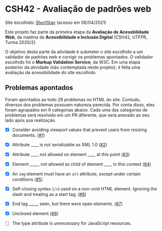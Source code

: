 # CSH42 - Avaliação de padrões web

Site escolhido: [ShortStay](https://shortstaycuritiba.com.br/) (acesso em 08/04/2021)

Este projeto faz parte da primeira etapa da **Avaliação de Acessbilidade Web**, da matéria de **Acessibilidade e Inclusão Digital** (CSH42, UTFPR, Turma 2020/2).

O objetivo desta parte da atividade é submeter o site escolhido a um validador de padrões web e corrigir os problemas apontados. O validador escolhido foi o **Markup Validation Service**, da W3C. Em uma etapa posterior da atividade (não contemplada neste projeto), é feita uma avaliação da acessibilidade do site escolhido.

## Problemas apontados

Foram apontados ao todo 29 problemas no HTML do site. Contudo, diversos dos problemas possuem natureza parecida. Por conta disso, eles foram agrupados em 9 categorias abaixo. Cada uma das categorias de problemas será resolvido em um PR diferente, que será anexado ao seu lado após sua realização.

- [x] Consider avoiding viewport values that prevent users from resizing documents. ([#1](https://github.com/eduardo-otte/acessibilidade-padroes-web/pull/1))

- [X] Attribute ____ is not serializable as XML 1.0 ([#2](https://github.com/eduardo-otte/acessibilidade-padroes-web/pull/2))

- [X] Attribute ____ not allowed on element ____ at this point ([#3](https://github.com/eduardo-otte/acessibilidade-padroes-web/pull/3))

- [X] Element _____ not allowed as child of element ____ in this context ([#4](https://github.com/eduardo-otte/acessibilidade-padroes-web/pull/4))

- [X] An `img` element must have an `alt` attribute, except under certain conditions ([#5](https://github.com/eduardo-otte/acessibilidade-padroes-web/pull/5))

- [X] Self-closing syntax (`/>`) used on a non-void HTML element. Ignoring the slash and treating as a start tag. ([#6](https://github.com/eduardo-otte/acessibilidade-padroes-web/pull/6))

- [X] End tag _____ seen, but there were open elements. ([#7](https://github.com/eduardo-otte/acessibilidade-padroes-web/pull/7))

- [X] Unclosed element ([#8](https://github.com/eduardo-otte/acessibilidade-padroes-web/pull/8))

- [ ] The type attribute is unnecessary for JavaScript resources.

